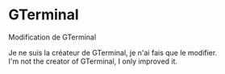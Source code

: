 GTerminal
=========

Modification de GTerminal

Je ne suis la créateur de GTerminal, je n'ai fais que le modifier.<br>
I'm not the creator of GTerminal, I only improved it.

